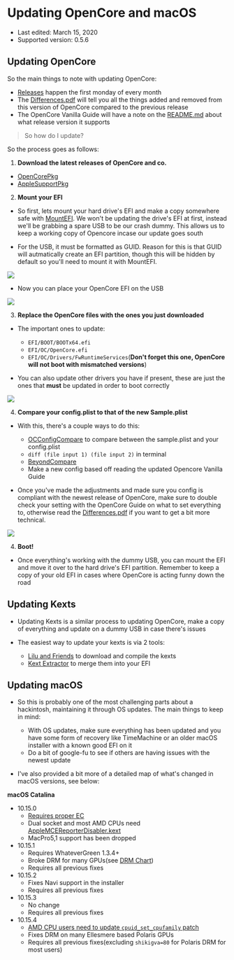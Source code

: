 # Updating OpenCore and macOS

* Last edited: March 15, 2020
* Supported version: 0.5.6

## Updating OpenCore

So the main things to note with updating OpenCore:

* [Releases](https://github.com/acidanthera/OpenCorePkg/releases) happen the first monday of every month
* The [Differences.pdf](https://github.com/acidanthera/OpenCorePkg/blob/master/Docs/Differences/Differences.pdf) will tell you all the things added and removed from this version of OpenCore compared to the previous release
* The OpenCore Vanilla Guide will have a note on the [README.md](README.md) about what release version it supports

> So how do I update?

So the process goes as follows:

1. **Download the latest releases of OpenCore and co.**

* [OpenCorePkg](https://github.com/acidanthera/OpenCorePkg/releases)
* [AppleSupportPkg](https://github.com/acidanthera/AppleSupportPkg/releases)

2. **Mount your EFI**

* So first, lets mount your hard drive's EFI and make a copy somewhere safe with [MountEFI](https://github.com/corpnewt/MountEFI). We won't be updating the drive's EFI at first, instead we'll be grabbing a spare USB to be our crash dummy. This allows us to keep a working copy of Opencore incase our update goes south

* For the USB, it must be formatted as GUID. Reason for this is that GUID will autmatically create an EFI partition, though this will be hidden by default so you'll need to mount it with MountEFI.

![](https://cdn.discordapp.com/attachments/683011276938543134/685684724639072296/Screen_Shot_2020-03-06_at_8.06.00_PM.png)

* Now you can place your OpenCore EFI on the USB

![](https://cdn.discordapp.com/attachments/683011276938543134/685686265437487158/Screen_Shot_2020-03-06_at_8.12.18_PM.png)

3. **Replace the OpenCore files with the ones you just downloaded**

* The important ones to update:

   * `EFI/BOOT/BOOTx64.efi`
   * `EFI/OC/OpenCore.efi`
   * `EFI/OC/Drivers/FwRuntimeServices`(**Don't forget this one, OpenCore will not boot with mismatched versions**)

* You can also update other drivers you have if present, these are just the ones that **must** be updated in order to boot correctly

![](https://cdn.discordapp.com/attachments/683011276938543134/685686106385154073/Screen_Shot_2020-03-06_at_8.10.14_PM.png)

4. **Compare your config.plist to that of the new Sample.plist**

* With this, there's a couple ways to do this:

   * [OCConfigCompare](https://github.com/corpnewt/OCConfigCompare) to compare between the sample.plist and your config.plist
   * `diff (file input 1) (file input 2)` in terminal
   * [BeyondCompare](https://www.scootersoftware.com) 
   * Make a new config based off reading the updated Opencore Vanilla Guide

* Once you've made the adjustments and made sure you config is compliant with the newest release of OpenCore, make sure to double check your setting with the OpenCore Guide on what to set everything to, otherwise read the [Differences.pdf](https://github.com/acidanthera/OpenCorePkg/blob/master/Docs/Differences/Differences.pdf) if you want to get a bit more technical.

![](https://cdn.discordapp.com/attachments/683011276938543134/685689391703785501/Screen_Shot_2020-03-06_at_8.24.15_PM.png)

4. **Boot!**

* Once everything's working with the dummy USB, you can mount the EFI and move it over to the hard drive's EFI partition. Remember to keep a copy of your old EFI in cases where OpenCore is acting funny down the road

## Updating Kexts

* Updating Kexts is a similar process to updating OpenCore, make a copy of everything and update on a dummy USB in case there's issues

* The easiest way to update your kexts is via 2 tools:

   * [Lilu and Friends](https://github.com/corpnewt/Lilu-and-Friends) to download and compile the kexts
   * [Kext Extractor](https://github.com/corpnewt/KextExtractor) to merge them into your EFI


## Updating macOS

* So this is probably one of the most challenging parts about a hackintosh, maintaining it through OS updates. The main things to keep in mind:
   * With OS updates, make sure everything has been updated and you have some form of recovery like TimeMachine or an older macOS installer with a known good EFI on it
   * Do a bit of google-fu to see if others are having issues with the newest update

* I've also provided a bit more of a detailed map of what's changed in macOS versions, see below:

**macOS Catalina**

* 10.15.0
   * [Requires proper EC](https://khronokernel.github.io/Getting-Started-With-ACPI/)
   * Dual socket and most AMD CPUs need [AppleMCEReporterDisabler.kext](https://github.com/acidanthera/bugtracker/files/3703498/AppleMCEReporterDisabler.kext.zip)
   * MacPro5,1 support has been dropped
* 10.15.1
   * Requires WhateverGreen 1.3.4+
   * Broke DRM for many GPUs(see [DRM Chart](https://github.com/acidanthera/WhateverGreen/blob/master/Manual/FAQ.Chart.md))
   * Requires all previous fixes
* 10.15.2
  * Fixes Navi support in the installer
  * Requires all previous fixes
* 10.15.3
  * No change
  * Requires all previous fixes
* 10.15.4
  * [AMD CPU users need to update `cpuid_set_cpufamily` patch](https://github.com/AMD-OSX/AMD_Vanilla)
  * Fixes DRM on many Ellesmere based Polaris GPUs
  * Requires all previous fixes(excluding `shikigva=80` for Polaris DRM for most users)

